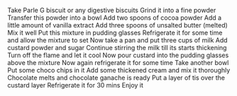 Take Parle G biscuit or any digestive biscuits 
Grind it into a fine powder
Transfer this powder into a bowl 
Add two spoons of cocoa powder
Add a little amount of vanilla extract
Add three spoons of unsalted butter (melted)
Mix it well
Put this mixture in pudding glasses 
Refrigerate it for some time and allow the mixture to set
Now take a pan and put three cups of milk
Add custard powder and sugar
Continue stirring the milk till its starts thickening 
Turn off the flame and let it cool 
Now pour custard into the pudding glasses above the mixture 
Now again refrigerate it for some time
Take another bowl
Put some choco chips in it
Add some thickened cream and mix it thoroughly
Chocolate melts and chocolate ganache is ready
Put a layer of tis over the custard layer
Refrigerate it for 30 mins 
Enjoy it
